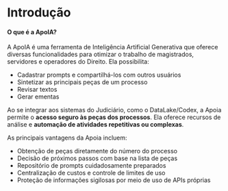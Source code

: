 # Introdução

#### O que é a ApoIA?

A ApoIA é uma ferramenta de Inteligência Artificial Generativa que oferece diversas funcionalidades para otimizar o trabalho de magistrados, servidores e operadores do Direito. Ela possibilita:

* Cadastrar prompts e compartilhá-los com outros usuários
* Sintetizar as principais peças de um processo
* Revisar textos
* Gerar ementas

Ao se integrar aos sistemas do Judiciário, como o DataLake/Codex, a Apoia permite o **acesso seguro às peças dos processos**. Ela oferece recursos de análise e **automação de atividades repetitivas ou complexas**.

As principais vantagens da Apoia incluem:

* Obtenção de peças diretamente do número do processo
* Decisão de próximos passos com base na lista de peças
* Repositório de prompts cuidadosamente preparados
* Centralização de custos e controle de limites de uso
* Proteção de informações sigilosas por meio de uso de APIs próprias
